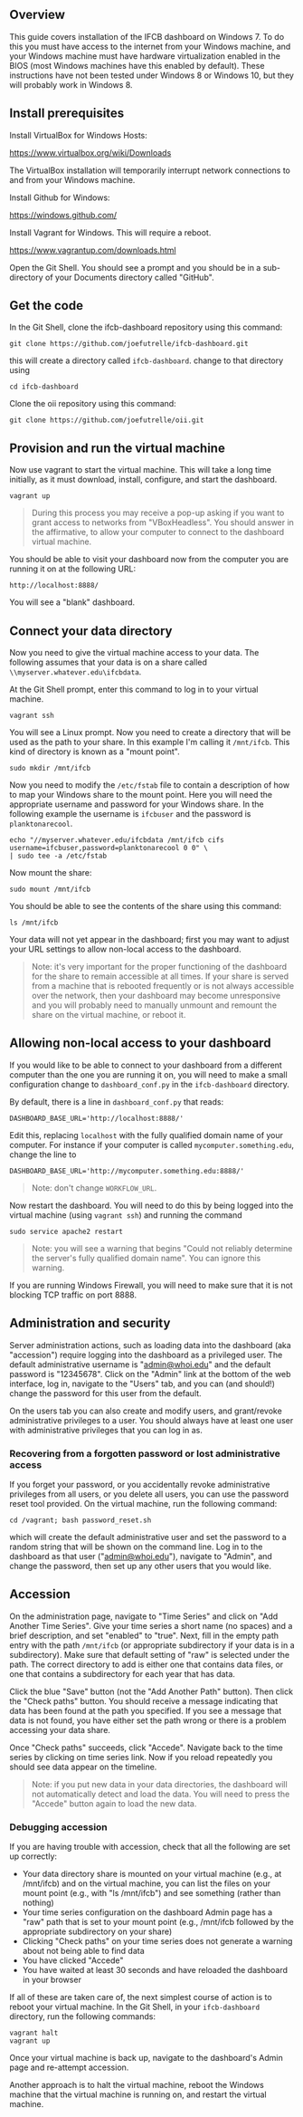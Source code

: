 ## Overview

This guide covers installation of the IFCB dashboard on Windows 7. To do this you must have access to the internet from your Windows machine, and your Windows machine must have hardware virtualization enabled in the BIOS (most Windows machines have this enabled by default). These instructions have not been tested under Windows 8 or Windows 10, but they will probably work in Windows 8.

## Install prerequisites

Install VirtualBox for Windows Hosts:

https://www.virtualbox.org/wiki/Downloads

The VirtualBox installation will temporarily interrupt network connections to and from your Windows machine.

Install Github for Windows:

https://windows.github.com/

Install Vagrant for Windows. This will require a reboot.

https://www.vagrantup.com/downloads.html

Open the Git Shell. You should see a prompt and you should be in a sub-directory of your Documents directory called "GitHub".

## Get the code

In the Git Shell, clone the ifcb-dashboard repository using this command:

```
git clone https://github.com/joefutrelle/ifcb-dashboard.git
```

this will create a directory called `ifcb-dashboard`. change to that directory using

```
cd ifcb-dashboard
```

Clone the oii repository using this command:

```
git clone https://github.com/joefutrelle/oii.git
```

## Provision and run the virtual machine

Now use vagrant to start the virtual machine. This will take a long time initially, as it must download, install, configure, and start the dashboard.

```
vagrant up
```
> During this process you may receive a pop-up asking if you want to grant access to networks from "VBoxHeadless". You should answer in the affirmative, to allow your computer to connect to the dashboard virtual machine.

You should be able to visit your dashboard now from the computer you are running it on at the following URL:

```
http://localhost:8888/
```

You will see a "blank" dashboard.

## Connect your data directory

Now you need to give the virtual machine access to your data. The following assumes that your data is on a share called `\\myserver.whatever.edu\ifcbdata`.

At the Git Shell prompt, enter this command to log in to your virtual machine.

```
vagrant ssh
```

You will see a Linux prompt. Now you need to create a directory that will be used as the path to your share. In this example I'm calling it `/mnt/ifcb`. This kind of directory is known as a "mount point".

```
sudo mkdir /mnt/ifcb
```

Now you need to modify the `/etc/fstab` file to contain a description of how to map your Windows share to the mount point. Here you will need the appropriate username and password for your Windows share. In the following example the username is `ifcbuser` and the password is `planktonarecool`.

```
echo "//myserver.whatever.edu/ifcbdata /mnt/ifcb cifs username=ifcbuser,password=planktonarecool 0 0" \
| sudo tee -a /etc/fstab
```

Now mount the share:

```
sudo mount /mnt/ifcb
```

You should be able to see the contents of the share using this command:

```
ls /mnt/ifcb
```

Your data will not yet appear in the dashboard; first you may want to adjust your URL settings to allow non-local access to the dashboard.

> Note: it's very important for the proper functioning of the dashboard for the share to remain accessible at all times. If your share is served from a machine that is rebooted frequently or is not always accessible over the network, then your dashboard may become unresponsive and you will probably need to manually unmount and remount the share on the virtual machine, or reboot it.

## Allowing non-local access to your dashboard

If you would like to be able to connect to your dashboard from a different computer than the one you are running it on, you will need to make a small configuration change to `dashboard_conf.py` in the `ifcb-dashboard` directory.

By default, there is a line in `dashboard_conf.py` that reads:

```
DASHBOARD_BASE_URL='http://localhost:8888/'
```

Edit this, replacing `localhost` with the fully qualified domain name of your computer. For instance if your computer is called `mycomputer.something.edu`, change the line to

```
DASHBOARD_BASE_URL='http://mycomputer.something.edu:8888/'
```

> Note: don't change `WORKFLOW_URL`.

Now restart the dashboard. You will need to do this by being logged into the virtual machine (using `vagrant ssh`) and running the command

```
sudo service apache2 restart
```

> Note: you will see a warning that begins "Could not reliably determine the server's fully qualified domain name". You can ignore this warning.

If you are running Windows Firewall, you will need to make sure that it is not blocking TCP traffic on port 8888.

## Administration and security

Server administration actions, such as loading data into the dashboard (aka "accession") require logging into the dashboard as a privileged user. The default administrative username is "admin@whoi.edu" and the default password is "12345678". Click on the "Admin" link at the bottom of the web interface, log in, navigate to the "Users" tab, and you can (and should!) change the password for this user from the default.

On the users tab you can also create and modify users, and grant/revoke administrative privileges to a user. You should always have at least one user with administrative privileges that you can log in as.

### Recovering from a forgotten password or lost administrative access

If you forget your password, or you accidentally revoke administrative privileges from all users, or you delete all users, you can use the password reset tool provided. On the virtual machine, run the following command:

```
cd /vagrant; bash password_reset.sh
```

which will create the default administrative user and set the password to a random string that will be shown on the command line. Log in to the dashboard as that user ("admin@whoi.edu"), navigate to "Admin", and change the password, then set up any other users that you would like.

## Accession

On the administration page, navigate to "Time Series" and click on "Add Another Time Series". Give your time series a short name (no spaces) and a brief description, and set "enabled" to "true". Next, fill in the empty path entry with the path `/mnt/ifcb` (or appropriate subdirectory if your data is in a subdirectory). Make sure that default setting of "raw" is selected under the path. The correct directory to add is either one that contains data files, or one that contains a subdirectory for each year that has data.

Click the blue "Save" button (not the "Add Another Path" button). Then click the "Check paths" button. You should receive a message indicating that data has been found at the path you specified. If you see a message that data is not found, you have either set the path wrong or there is a problem accessing your data share.

Once "Check paths" succeeds, click "Accede". Navigate back to the time series by clicking on time series link. Now if you reload repeatedly you should see data appear on the timeline.

> Note: if you put new data in your data directories, the dashboard will not automatically detect and load the data. You will need to press the "Accede" button again to load the new data.

### Debugging accession

If you are having trouble with accession, check that all the following are set up correctly:

* Your data directory share is mounted on your virtual machine (e.g., at /mnt/ifcb) and on the virtual machine, you can list the files on your mount point (e.g., with "ls /mnt/ifcb") and see something (rather than nothing)
* Your time series configuration on the dashboard Admin page has a "raw" path that is set to your mount point (e.g., /mnt/ifcb followed by the appropriate subdirectory on your share)
* Clicking "Check paths" on your time series does not generate a warning about not being able to find data
* You have clicked "Accede"
* You have waited at least 30 seconds and have reloaded the dashboard in your browser

If all of these are taken care of, the next simplest course of action is to reboot your virtual machine. In the Git Shell, in your `ifcb-dashboard` directory, run the following commands:

```
vagrant halt
vagrant up
```

Once your virtual machine is back up, navigate to the dashboard's Admin page and re-attempt accession.

Another approach is to halt the virtual machine, reboot the Windows machine that the virtual machine is running on, and restart the virtual machine.
